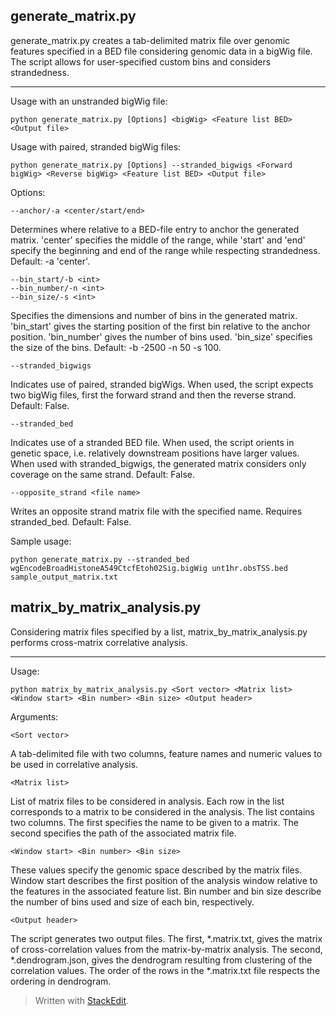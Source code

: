 
generate_matrix.py
-
generate_matrix.py creates a tab-delimited matrix file over genomic features specified in a BED file considering genomic data in a bigWig file. The script allows for user-specified custom bins and considers strandedness.

---
Usage with an unstranded bigWig file:

    python generate_matrix.py [Options] <bigWig> <Feature list BED> <Output file>

Usage with paired, stranded bigWig files:

    python generate_matrix.py [Options] --stranded_bigwigs <Forward bigWig> <Reverse bigWig> <Feature list BED> <Output file>

Options:

    --anchor/-a <center/start/end>
Determines where relative to a BED-file entry to anchor the generated matrix. 'center' specifies the middle of the range, while 'start' and 'end' specify the beginning and end of the range while respecting strandedness. Default: -a 'center'.

    --bin_start/-b <int>
    --bin_number/-n <int>
    --bin_size/-s <int>
Specifies the dimensions and number of bins in the generated matrix.  'bin_start' gives the starting position of the first bin relative to the anchor position. 'bin_number' gives the number of bins used. 'bin_size' specifies the size of the bins. Default: -b -2500 -n 50 -s 100.

    --stranded_bigwigs
Indicates use of paired, stranded bigWigs. When used, the script expects two bigWig files, first the forward strand and then the reverse strand. Default: False.

    --stranded_bed
Indicates use of a stranded BED file.  When used, the script orients in genetic space, i.e. relatively downstream positions have larger values. When used with stranded_bigwigs, the generated matrix considers only coverage on the same strand.  Default: False.

    --opposite_strand <file name>
Writes an opposite strand matrix file with the specified name.  Requires stranded_bed. Default: False.

Sample usage:

    python generate_matrix.py --stranded_bed wgEncodeBroadHistoneA549CtcfEtoh02Sig.bigWig unt1hr.obsTSS.bed sample_output_matrix.txt
matrix_by_matrix_analysis.py
-
Considering matrix files specified by a list, matrix_by_matrix_analysis.py performs cross-matrix correlative analysis.

---
Usage:

    python matrix_by_matrix_analysis.py <Sort vector> <Matrix list> <Window start> <Bin number> <Bin size> <Output header>
Arguments:

    <Sort vector>
A tab-delimited file with two columns, feature names and numeric values to be used in correlative analysis.

    <Matrix list>
List of matrix files to be considered in analysis.  Each row in the list corresponds to a matrix to be considered in the analysis.  The list contains two columns.  The first specifies the name to be given to a matrix.  The second specifies the path of the associated matrix file.

    <Window start> <Bin number> <Bin size>
These values specify the genomic space described by the matrix files.  Window start describes the first position of the analysis window relative to the features in the associated feature list.  Bin number and bin size describe the number of bins used and size of each bin, respectively.

    <Output header>
The script generates two output files.  The first, \*.matrix.txt, gives the matrix of cross-correlation values from the matrix-by-matrix analysis.  The second, \*.dendrogram.json, gives the dendrogram resulting from clustering of the correlation values.  The order of the rows in the \*.matrix.txt file respects the ordering in dendrogram.
> Written with [StackEdit](https://stackedit.io/).